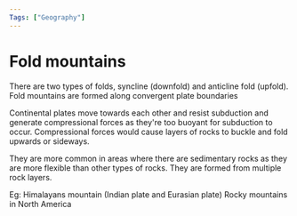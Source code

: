 ```yaml
---
Tags: ["Geography"]
---
```

# Fold mountains
There are two types of folds, syncline (downfold) and anticline fold (upfold).
Fold mountains are formed along convergent plate boundaries

Continental plates move towards each other and resist subduction and generate compressional forces as they're too buoyant for subduction to occur.
Compressional forces would cause layers of rocks to buckle and fold upwards or sideways.

They are more common in areas where there are sedimentary rocks as they are more flexible than other types of rocks. They are formed from multiple rock layers.

Eg: Himalayans mountain (Indian plate and Eurasian plate)
	Rocky mountains in North America
